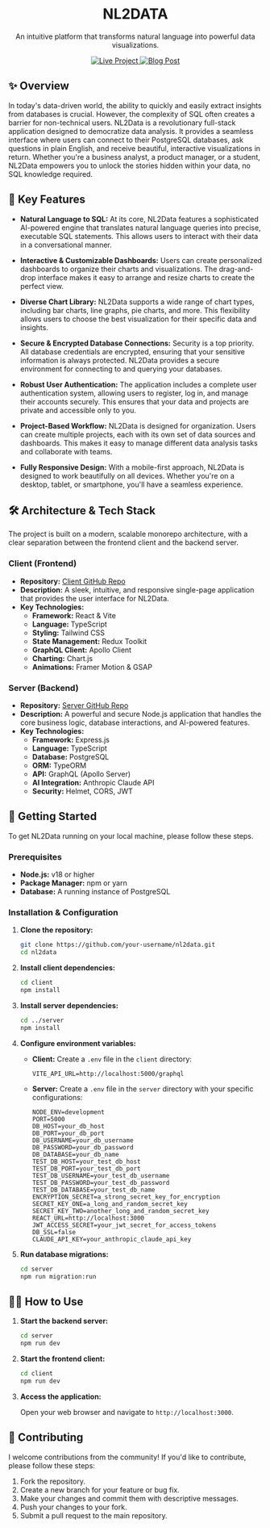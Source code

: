
<div align="center">
  <!-- <img src="client/src/assets/HIW.png" alt="NL2Data Logo" width="200" /> -->
  <h1 align="center">NL2DATA</h1>
  <p align="center">
    An intuitive platform that transforms natural language into powerful data visualizations.
  </p>
  <p align="center">
    <a href="https://nl2data.vercel.app/">
      <img src="https://img.shields.io/badge/Live%20Project-Online-brightgreen" alt="Live Project" />
    </a>
    <a href="https://dev.to/sumaniac28/nl2data-3dh7">
      <img src="https://img.shields.io/badge/Blog%20Post-Read%20More-blue" alt="Blog Post" />
    </a>
  </p>
</div>

## ✨ Overview

In today's data-driven world, the ability to quickly and easily extract insights from databases is crucial. However, the complexity of SQL often creates a barrier for non-technical users. NL2Data is a revolutionary full-stack application designed to democratize data analysis. It provides a seamless interface where users can connect to their PostgreSQL databases, ask questions in plain English, and receive beautiful, interactive visualizations in return. Whether you're a business analyst, a product manager, or a student, NL2Data empowers you to unlock the stories hidden within your data, no SQL knowledge required.

## 🚀 Key Features

-   **Natural Language to SQL:** At its core, NL2Data features a sophisticated AI-powered engine that translates natural language queries into precise, executable SQL statements. This allows users to interact with their data in a conversational manner.

-   **Interactive & Customizable Dashboards:** Users can create personalized dashboards to organize their charts and visualizations. The drag-and-drop interface makes it easy to arrange and resize charts to create the perfect view.

-   **Diverse Chart Library:** NL2Data supports a wide range of chart types, including bar charts, line graphs, pie charts, and more. This flexibility allows users to choose the best visualization for their specific data and insights.

-   **Secure & Encrypted Database Connections:** Security is a top priority. All database credentials are encrypted, ensuring that your sensitive information is always protected. NL2Data provides a secure environment for connecting to and querying your databases.

-   **Robust User Authentication:** The application includes a complete user authentication system, allowing users to register, log in, and manage their accounts securely. This ensures that your data and projects are private and accessible only to you.

-   **Project-Based Workflow:** NL2Data is designed for organization. Users can create multiple projects, each with its own set of data sources and dashboards. This makes it easy to manage different data analysis tasks and collaborate with teams.

-   **Fully Responsive Design:** With a mobile-first approach, NL2Data is designed to work beautifully on all devices. Whether you're on a desktop, tablet, or smartphone, you'll have a seamless experience.

## 🛠️ Architecture & Tech Stack

The project is built on a modern, scalable monorepo architecture, with a clear separation between the frontend client and the backend server.

### Client (Frontend)

-   **Repository:** [Client GitHub Repo](https://github.com/Sumaniac28/NL2DATA-CLIENT)
-   **Description:** A sleek, intuitive, and responsive single-page application that provides the user interface for NL2Data.
-   **Key Technologies:**
    -   **Framework:** React & Vite
    -   **Language:** TypeScript
    -   **Styling:** Tailwind CSS
    -   **State Management:** Redux Toolkit
    -   **GraphQL Client:** Apollo Client
    -   **Charting:** Chart.js
    -   **Animations:** Framer Motion & GSAP

### Server (Backend)

-   **Repository:** [Server GitHub Repo](https://github.com/Sumaniac28/NL2DATA_SERVER)
-   **Description:** A powerful and secure Node.js application that handles the core business logic, database interactions, and AI-powered features.
-   **Key Technologies:**
    -   **Framework:** Express.js
    -   **Language:** TypeScript
    -   **Database:** PostgreSQL
    -   **ORM:** TypeORM
    -   **API:** GraphQL (Apollo Server)
    -   **AI Integration:** Anthropic Claude API
    -   **Security:** Helmet, CORS, JWT

## 🏁 Getting Started

To get NL2Data running on your local machine, please follow these steps.

### Prerequisites

-   **Node.js:** v18 or higher
-   **Package Manager:** npm or yarn
-   **Database:** A running instance of PostgreSQL

### Installation & Configuration

1.  **Clone the repository:**

    ```bash
    git clone https://github.com/your-username/nl2data.git
    cd nl2data
    ```

2.  **Install client dependencies:**

    ```bash
    cd client
    npm install
    ```

3.  **Install server dependencies:**

    ```bash
    cd ../server
    npm install
    ```

4.  **Configure environment variables:**

    -   **Client:** Create a `.env` file in the `client` directory:

        ```env
        VITE_API_URL=http://localhost:5000/graphql
        ```

    -   **Server:** Create a `.env` file in the `server` directory with your specific configurations:

        ```env
        NODE_ENV=development
        PORT=5000
        DB_HOST=your_db_host
        DB_PORT=your_db_port
        DB_USERNAME=your_db_username
        DB_PASSWORD=your_db_password
        DB_DATABASE=your_db_name
        TEST_DB_HOST=your_test_db_host
        TEST_DB_PORT=your_test_db_port
        TEST_DB_USERNAME=your_test_db_username
        TEST_DB_PASSWORD=your_test_db_password
        TEST_DB_DATABASE=your_test_db_name
        ENCRYPTION_SECRET=a_strong_secret_key_for_encryption
        SECRET_KEY_ONE=a_long_and_random_secret_key
        SECRET_KEY_TWO=another_long_and_random_secret_key
        REACT_URL=http://localhost:3000
        JWT_ACCESS_SECRET=your_jwt_secret_for_access_tokens
        DB_SSL=false
        CLAUDE_API_KEY=your_anthropic_claude_api_key
        ```

5.  **Run database migrations:**

    ```bash
    cd server
    npm run migration:run
    ```

## 🏃‍♀️ How to Use

1.  **Start the backend server:**

    ```bash
    cd server
    npm run dev
    ```

2.  **Start the frontend client:**

    ```bash
    cd client
    npm run dev
    ```

3.  **Access the application:**

    Open your web browser and navigate to `http://localhost:3000`.

## 🤝 Contributing

I welcome contributions from the community! If you'd like to contribute, please follow these steps:

1.  Fork the repository.
2.  Create a new branch for your feature or bug fix.
3.  Make your changes and commit them with descriptive messages.
4.  Push your changes to your fork.
5.  Submit a pull request to the main repository.
